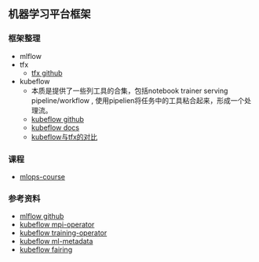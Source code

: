 ## 机器学习平台框架

### 框架整理
* mlflow
* tfx
    - [tfx github](https://github.com/tensorflow/tfx)
* kubeflow
    - 本质是提供了一些列工具的合集，包括notebook trainer serving pipeline/workflow , 使用pipelien将任务中的工具粘合起来，形成一个处理流。
    - [kubeflow github](https://github.com/kubeflow/kubeflow)
    - [kubeflow docs](https://www.kubeflow.org/docs/)
    - [kubeflow与tfx的对比](https://www.springml.com/solution-overview/comparison-of-kubeflow-tfx/)

### 课程
- [mlops-course](https://github.com/GokuMohandas/mlops-course)


### 参考资料
- [mlflow github](https://github.com/mlflow/mlflow)
- [kubeflow mpi-operator](https://github.com/kubeflow/mpi-operator)
- [kubeflow training-operator](https://github.com/kubeflow/training-operator)
- [kubeflow ml-metadata](https://github.com/google/ml-metadata)
- [kubeflow fairing](https://github.com/kubeflow/fairing)
